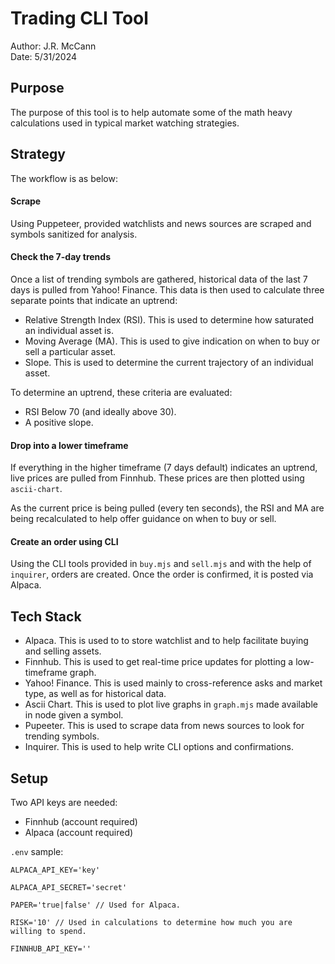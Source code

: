 # Trading CLI Tool

Author: J.R. McCann  
Date: 5/31/2024

## Purpose

The purpose of this tool is to help automate some of the math heavy calculations used in typical market watching strategies.

## Strategy

The workflow is as below:

#### Scrape

Using Puppeteer, provided watchlists and news sources are scraped and symbols sanitized for analysis.

#### Check the 7-day trends

Once a list of trending symbols are gathered, historical data of the last 7 days is pulled from Yahoo! Finance. This
data is then used to calculate three separate points that indicate an uptrend:

- Relative Strength Index (RSI). This is used to determine how saturated an individual asset is.
- Moving Average (MA). This is used to give indication on when to buy or sell a particular asset.
- Slope. This is used to determine the current trajectory of an individual asset.

To determine an uptrend, these criteria are evaluated:

- RSI Below 70 (and ideally above 30).
- A positive slope.

#### Drop into a lower timeframe

If everything in the higher timeframe (7 days default) indicates an uptrend, live prices are pulled from Finnhub. These
prices are then plotted using `ascii-chart`.

As the current price is being pulled (every ten seconds), the RSI and MA are being recalculated to help offer guidance on when
to buy or sell.

#### Create an order using CLI

Using the CLI tools provided in `buy.mjs` and `sell.mjs` and with the help of `inquirer`, orders are created. Once the order is confirmed,
it is posted via Alpaca.

## Tech Stack

- Alpaca. This is used to to store watchlist and to help facilitate buying and selling assets.
- Finnhub. This is used to get real-time price updates for plotting a low-timeframe graph.
- Yahoo! Finance. This is used mainly to cross-reference asks and market type, as well as for historical data.
- Ascii Chart. This is used to plot live graphs in `graph.mjs` made available in node given a symbol.
- Pupeeter. This is used to scrape data from news sources to look for trending symbols.
- Inquirer. This is used to help write CLI options and confirmations.

## Setup

Two API keys are needed:

- Finnhub (account required)
- Alpaca (account required)

`.env` sample:

```
ALPACA_API_KEY='key'

ALPACA_API_SECRET='secret'

PAPER='true|false' // Used for Alpaca.

RISK='10' // Used in calculations to determine how much you are willing to spend.

FINNHUB_API_KEY=''
```
